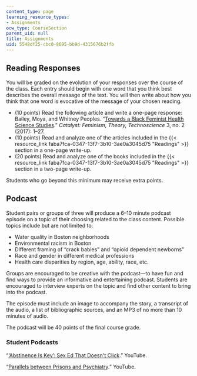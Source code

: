 ```yaml
---
content_type: page
learning_resource_types:
- Assignments
ocw_type: CourseSection
parent_uid: null
title: Assignments
uid: 5548df25-cbc0-8695-bb9d-4315676b2ffb
---
```


Reading Responses
-----------------

You will be graded on the evolution of your responses over the course of the class. Each entry should begin with one word that you think best describes the overall message of the text. You will then write about how you think that one word is evocative of the message of your chosen reading. 

*   (10 points) Read the following article and write a one-page response: Bailey, Moya, and Whitney Peoples. “[Towards a Black Feminist Health Science Studies](https://catalystjournal.org/index.php/catalyst/article/view/28844/html_17).” _Catalyst: Feminism, Theory, Technoscience_ 3, no. 2 (2017): 1–27.
*   (10 points) Read and analyze one of the articles included in the {{< resource_link faba7fca-0347-13f7-3b10-3ae0a3045d75 "Readings" >}} section in a one-page write-up.
*   (20 points) Read and analyze one of the books included in the {{< resource_link faba7fca-0347-13f7-3b10-3ae0a3045d75 "Readings" >}} section in a two-page write-up.

Students who go beyond this minimum may receive extra points.

Podcast
-------

Student pairs or groups of three will produce a 6–10 minute podcast episode on a topic of their choosing related to the class content. Possible topics include but are not limited to:

*   Water quality in Boston neighborhoods
*   Environmental racism in Boston
*   Different framing of “crack babies” and “opioid dependent newborns”
*   Race and gender in different medical professions
*   Health care disparities by region, age, ability, race, etc.

Groups are encouraged to be creative with the podcast—to have fun and find ways to provide an informative and entertaining podcast. Students are encouraged to interview experts on the topic and find other content to bring into the podcast.

The episode must include an image to accompany the story, a transcript of the audio, a list of bibliographic sources, and an MP3 of no more than 10 minutes of audio.

The podcast will be 40 points of the final course grade.

### Student Podcasts

“[‘Abstinence Is Key’: Sex Ed That Doesn't Click](https://youtu.be/6au52dJFXL0?t=1365).” YouTube.

“[Parallels between Prisons and Psychiatry](https://youtu.be/6au52dJFXL0?t=2110).” YouTube.